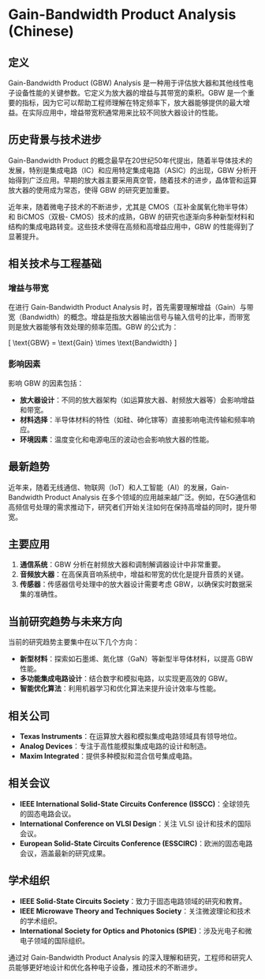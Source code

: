 # Gain-Bandwidth Product Analysis (Chinese)

## 定义

Gain-Bandwidth Product (GBW) Analysis 是一种用于评估放大器和其他线性电子设备性能的关键参数。它定义为放大器的增益与其带宽的乘积。GBW 是一个重要的指标，因为它可以帮助工程师理解在特定频率下，放大器能够提供的最大增益。在实际应用中，增益带宽积通常用来比较不同放大器设计的性能。

## 历史背景与技术进步

Gain-Bandwidth Product 的概念最早在20世纪50年代提出，随着半导体技术的发展，特别是集成电路（IC）和应用特定集成电路（ASIC）的出现，GBW 分析开始得到广泛应用。早期的放大器主要采用真空管，随着技术的进步，晶体管和运算放大器的使用成为常态，使得 GBW 的研究更加重要。

近年来，随着微电子技术的不断进步，尤其是 CMOS（互补金属氧化物半导体）和 BiCMOS（双极- CMOS）技术的成熟，GBW 的研究也逐渐向多种新型材料和结构的集成电路转变。这些技术使得在高频和高增益应用中，GBW 的性能得到了显著提升。

## 相关技术与工程基础

### 增益与带宽

在进行 Gain-Bandwidth Product Analysis 时，首先需要理解增益（Gain）与带宽（Bandwidth）的概念。增益是指放大器输出信号与输入信号的比率，而带宽则是放大器能够有效处理的频率范围。GBW 的公式为：

\[ \text{GBW} = \text{Gain} \times \text{Bandwidth} \]

### 影响因素

影响 GBW 的因素包括：

- **放大器设计**：不同的放大器架构（如运算放大器、射频放大器等）会影响增益和带宽。
- **材料选择**：半导体材料的特性（如硅、砷化镓等）直接影响电流传输和频率响应。
- **环境因素**：温度变化和电源电压的波动也会影响放大器的性能。

## 最新趋势

近年来，随着无线通信、物联网（IoT）和人工智能（AI）的发展，Gain-Bandwidth Product Analysis 在多个领域的应用越来越广泛。例如，在5G通信和高频信号处理的需求推动下，研究者们开始关注如何在保持高增益的同时，提升带宽。

## 主要应用

1. **通信系统**：GBW 分析在射频放大器和调制解调器设计中非常重要。
2. **音频放大器**：在高保真音响系统中，增益和带宽的优化是提升音质的关键。
3. **传感器**：传感器信号处理中的放大器设计需要考虑 GBW，以确保实时数据采集的准确性。

## 当前研究趋势与未来方向

当前的研究趋势主要集中在以下几个方向：

- **新型材料**：探索如石墨烯、氮化镓（GaN）等新型半导体材料，以提高 GBW 性能。
- **多功能集成电路设计**：结合数字和模拟电路，以实现更高效的 GBW。
- **智能优化算法**：利用机器学习和优化算法来提升设计效率与性能。

## 相关公司

- **Texas Instruments**：在运算放大器和模拟集成电路领域具有领导地位。
- **Analog Devices**：专注于高性能模拟集成电路的设计和制造。
- **Maxim Integrated**：提供多种模拟和混合信号集成电路。

## 相关会议

- **IEEE International Solid-State Circuits Conference (ISSCC)**：全球领先的固态电路会议。
- **International Conference on VLSI Design**：关注 VLSI 设计和技术的国际会议。
- **European Solid-State Circuits Conference (ESSCIRC)**：欧洲的固态电路会议，涵盖最新的研究成果。

## 学术组织

- **IEEE Solid-State Circuits Society**：致力于固态电路领域的研究和教育。
- **IEEE Microwave Theory and Techniques Society**：关注微波理论和技术的学术组织。
- **International Society for Optics and Photonics (SPIE)**：涉及光电子和微电子领域的国际组织。

通过对 Gain-Bandwidth Product Analysis 的深入理解和研究，工程师和研究人员能够更好地设计和优化各种电子设备，推动技术的不断进步。